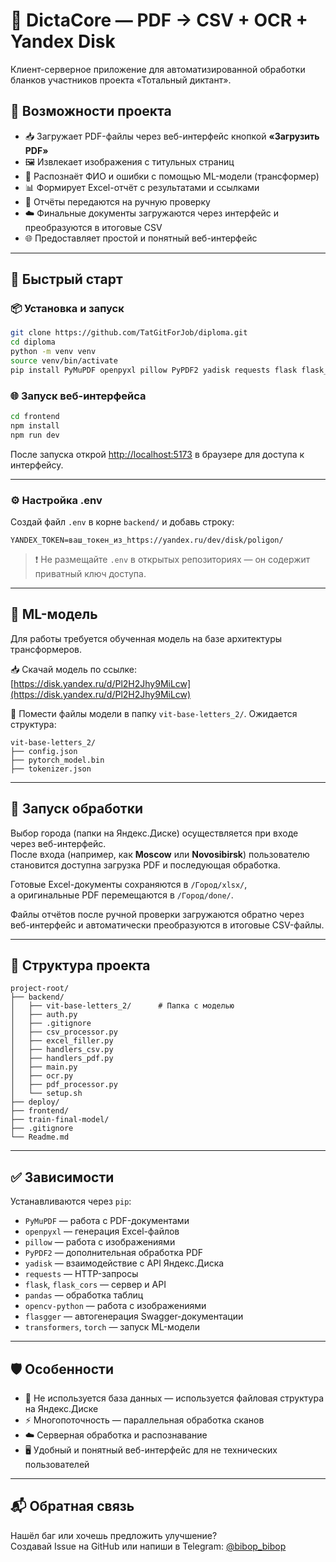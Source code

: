 # 🧠 DictaCore — PDF → CSV + OCR + Yandex Disk

Клиент-серверное приложение для автоматизированной обработки бланков участников проекта «Тотальный диктант».

## 📌 Возможности проекта

- 📥 Загружает PDF-файлы через веб-интерфейс кнопкой **«Загрузить PDF»**  
- 🖼 Извлекает изображения с титульных страниц  
- 🧠 Распознаёт ФИО и ошибки с помощью ML-модели (трансформер)  
- 📊 Формирует Excel-отчёт с результатами и ссылками  
- 📝 Отчёты передаются на ручную проверку  
- ☁️ Финальные документы загружаются через интерфейс и преобразуются в итоговые CSV  
- 🌐 Предоставляет простой и понятный веб-интерфейс  

---

## 🚀 Быстрый старт

### 📦 Установка и запуск

```bash
git clone https://github.com/TatGitForJob/diploma.git
cd diploma
python -m venv venv
source venv/bin/activate
pip install PyMuPDF openpyxl pillow PyPDF2 yadisk requests flask flask_cors pandas opencv-python flasgger transformers torch
```

### 🌐 Запуск веб-интерфейса

```bash
cd frontend
npm install
npm run dev
```

После запуска открой [http://localhost:5173](http://localhost:5173) в браузере для доступа к интерфейсу.

---

### ⚙️ Настройка .env

Создай файл `.env` в корне `backend/` и добавь строку:

```dotenv
YANDEX_TOKEN=ваш_токен_из_https://yandex.ru/dev/disk/poligon/
```

> ❗ Не размещайте `.env` в открытых репозиториях — он содержит приватный ключ доступа.

---

## 🧠 ML-модель

Для работы требуется обученная модель на базе архитектуры трансформеров.

📥 Скачай модель по ссылке:  
[https://disk.yandex.ru/d/Pl2H2Jhy9MiLcw](https://disk.yandex.ru/d/Pl2H2Jhy9MiLcw)

📁 Помести файлы модели в папку `vit-base-letters_2/`. Ожидается структура:

```
vit-base-letters_2/
├── config.json
├── pytorch_model.bin
├── tokenizer.json
```

---

## 🏁 Запуск обработки

Выбор города (папки на Яндекс.Диске) осуществляется при входе через веб-интерфейс.  
После входа (например, как **Moscow** или **Novosibirsk**) пользователю становится доступна загрузка PDF и последующая обработка.

Готовые Excel-документы сохраняются в `/Город/xlsx/`,  
а оригинальные PDF перемещаются в `/Город/done/`.

Файлы отчётов после ручной проверки загружаются обратно через веб-интерфейс и автоматически преобразуются в итоговые CSV-файлы.

---

## 📂 Структура проекта

```
project-root/
├── backend/
│   ├── vit-base-letters_2/      # Папка с моделью
│   ├── auth.py
│   ├── .gitignore
│   ├── csv_processor.py
│   ├── excel_filler.py
│   ├── handlers_csv.py
│   ├── handlers_pdf.py
│   ├── main.py
│   ├── ocr.py
│   ├── pdf_processor.py
│   └── setup.sh
├── deploy/
├── frontend/
├── train-final-model/
├── .gitignore
└── Readme.md
```

---

## ✅ Зависимости

Устанавливаются через `pip`:

- `PyMuPDF` — работа с PDF-документами  
- `openpyxl` — генерация Excel-файлов  
- `pillow` — работа с изображениями  
- `PyPDF2` — дополнительная обработка PDF  
- `yadisk` — взаимодействие с API Яндекс.Диска  
- `requests` — HTTP-запросы  
- `flask`, `flask_cors` — сервер и API  
- `pandas` — обработка таблиц  
- `opencv-python` — работа с изображениями  
- `flasgger` — автогенерация Swagger-документации  
- `transformers`, `torch` — запуск ML-модели  

---

## 🛡 Особенности

- 📂 Не используется база данных — используется файловая структура на Яндекс.Диске  
- ⚡ Многопоточность — параллельная обработка сканов  
- ☁️ Серверная обработка и распознавание  
- 🖥 Удобный и понятный веб-интерфейс для не технических пользователей  

---

## 📬 Обратная связь

Нашёл баг или хочешь предложить улучшение?  
Создавай Issue на GitHub или напиши в Telegram: [@bibop_bibop](https://t.me/bibop_bibop)
